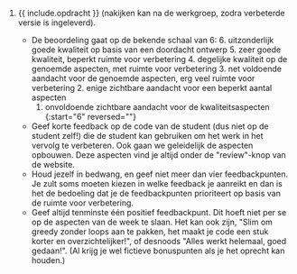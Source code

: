 1. {{ include.opdracht }} (nakijken kan na de werkgroep, zodra verbeterde versie is ingeleverd).

    - De beoordeling gaat op de bekende schaal van 6:
        6. uitzonderlijk goede kwaliteit op basis van een doordacht ontwerp
        5. zeer goede kwaliteit, beperkt ruimte voor verbetering
        4. degelijke kwaliteit op de genoemde aspecten, met ruimte voor verbetering
        3. net voldoende aandacht voor de genoemde aspecten, erg veel ruimte voor verbetering
        2. enige zichtbare aandacht voor een beperkt aantal aspecten
        1. onvoldoende zichtbare aandacht voor de kwaliteitsaspecten
        {:start="6" reversed=""}
    -   Geef korte feedback op de code van de student (dus niet op de student zelf!) die de student kan gebruiken om het werk in het vervolg te verbeteren. Ook gaan we  geleidelijk de aspecten opbouwen. Deze aspecten vind je altijd onder de "review"-knop van de website.
    -   Houd jezelf in bedwang, en geef niet meer dan vier feedbackpunten. Je zult soms moeten kiezen in welke feedback je aanreikt en dan is het de bedoeling dat je de feedbackpunten prioriteert op basis van de ruimte voor verbetering.
    -   Geef altijd tenminste één positief feedbackpunt. Dit hoeft niet per se op de aspecten van de week te slaan. Het kan ook zijn, "Slim om greedy zonder loops aan te pakken, het maakt je code een stuk korter en overzichtelijker!", of desnoods "Alles werkt helemaal, goed gedaan!". (Al krijg je wel fictieve bonuspunten als je het oprecht kan houden.)
